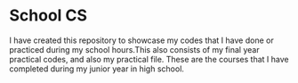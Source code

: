 # School CS
 I have created this repository to showcase my codes that I have done or practiced during my school hours.This also consists of my final year practical codes, and also my practical file. These are the courses that I have completed during my junior year in high school.
